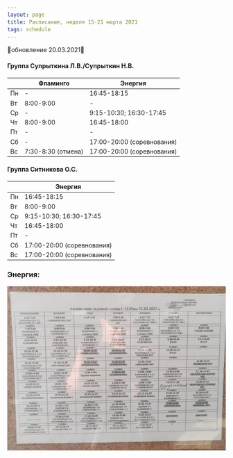 ```yaml
---
layout: page
title: Расписание, неделя 15-21 марта 2021
tags: schedule
---
```


🔺обновление 20.03.2021🔺
#### Группа Супрыткина Л.В./Супрыткин Н.В.

|        | Фламинго                       			| Энергия                   |
|--------|--------------------------------------|-------------------------------|
| Пн     | -                             				| 16:45-18:15    									|
| Вт     | 8:00-9:00                     				| -      									|
| Ср     |  -                            				| 9:15-10:30; 16:30-17:45  				|
| Чт     | 8:00-9:00                     				| 16:45-18:00   															|
| Пт     |           -                    			|   -             				|
| Сб     |            -                   			|  17:00-20:00 (соревнования)				|
| Вс     | 7:30-8:30 (отмена)                   				| 17:00-20:00 (соревнования) 			|

#### Группа Ситникова О.С.

|        | Энергия        				|
|--------|------------------------|
| Пн     | 16:45-18:15    									|
| Вт     | 8:00-9:00      									|
| Ср     | 9:15-10:30; 16:30-17:45  				|
| Чт     | 16:45-18:00   															|
| Пт     |  -             				|
| Сб     | 17:00-20:00 (соревнования)				|
| Вс     | 17:00-20:00 (соревнования) 			|


### Энергия:
![фото расписания](/sources/schedule/17032021.jpeg)



